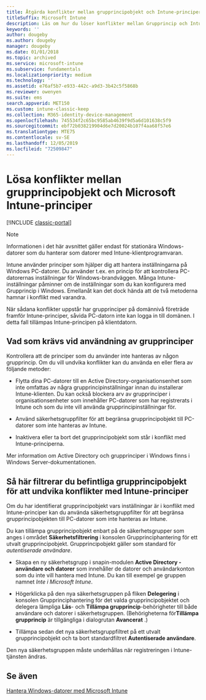 ```yaml
---
title: Åtgärda konflikter mellan grupprincipobjekt och Intune-principer
titleSuffix: Microsoft Intune
description: Läs om hur du löser konflikter mellan Grupprincip och Intune-konfigurationsprinciper.
keywords: ''
author: dougeby
ms.author: dougeby
manager: dougeby
ms.date: 01/01/2018
ms.topic: archived
ms.service: microsoft-intune
ms.subservice: fundamentals
ms.localizationpriority: medium
ms.technology: ''
ms.assetid: e76af5b7-e933-442c-a9d3-3b42c5f5868b
ms.reviewer: owenyen
ms.suite: ems
search.appverid: MET150
ms.custom: intune-classic-keep
ms.collection: M365-identity-device-management
ms.openlocfilehash: 745534f2c65bc9585ab4639f9d5a6d101638c5f9
ms.sourcegitcommit: ebf72b038219904d6e7d20024b107f4aa68f57e6
ms.translationtype: MTE75
ms.contentlocale: sv-SE
ms.lasthandoff: 12/05/2019
ms.locfileid: "72509847"
---
```

# <a name="resolve-group-policy-objects-gpo-and-microsoft-intune-policy-conflicts"></a>Lösa konflikter mellan grupprincipobjekt och Microsoft Intune-principer

[!INCLUDE [classic-portal](../includes/classic-portal.md)]

> [!NOTE]
> Informationen i det här avsnittet gäller endast för stationära Windows-datorer som du hanterar som datorer med Intune-klientprogramvaran.

Intune använder principer som hjälper dig att hantera inställningarna på Windows PC-datorer. Du använder t.ex. en princip för att kontrollera PC-datorernas inställningar för Windows-brandväggen. Många Intune-inställningar påminner om de inställningar som du kan konfigurera med Grupprincip i Windows. Emellanåt kan det dock hända att de två metoderna hamnar i konflikt med varandra.

När sådana konflikter uppstår har grupprinciper på domännivå företräde framför Intune-principer, såvida PC-datorn inte kan logga in till domänen. I detta fall tillämpas Intune-principen på klientdatorn.

## <a name="what-to-do-if-you-are-using-group-policy"></a>Vad som krävs vid användning av grupprinciper
Kontrollera att de principer som du använder inte hanteras av någon grupprincip. Om du vill undvika konflikter kan du använda en eller flera av följande metoder:

- Flytta dina PC-datorer till en Active Directory-organisationsenhet som inte omfattas av några grupprincipinställningar innan du installerar Intune-klienten. Du kan också blockera arv av grupprinciper i organisationsenheter som innehåller PC-datorer som har registrerats i Intune och som du inte vill använda grupprincipinställningar för.

- Använd säkerhetsgruppfilter för att begränsa grupprincipobjekt till PC-datorer som inte hanteras av Intune.

- Inaktivera eller ta bort det grupprincipobjekt som står i konflikt med Intune-principerna.

Mer information om Active Directory och grupprinciper i Windows finns i Windows Server-dokumentationen.

## <a name="how-to-filter-existing-gpos-to-avoid-conflicts-with-intune-policy"></a>Så här filtrerar du befintliga grupprincipobjekt för att undvika konflikter med Intune-principer
Om du har identifierat grupprincipobjekt vars inställningar är i konflikt med Intune-principer kan du använda säkerhetsgruppfilter för att begränsa grupprincipobjekten till PC-datorer som inte hanteras av Intune.

<!--- ### Use WMI filters
WMI filters selectively apply GPOs to computers that satisfy the conditions of a query. To apply a WMI filter, deploy a WMI class instance to all PCs in the enterprise before you enroll any PCs in the Intune service.

#### To apply WMI filters to a GPO

1. Create a management object file by copying and pasting the following into a text file, and then saving it to a convenient location as **WIT.mof**. The file contains the WMI class instance that you deploy to PCs that you want to enroll in the Intune service.

    ```
    //Beginning of MOF file.
    #pragma classflags("forceupdate")
    #pragma namespace ("\\\\.\\Root")
    instance of __Namespace
    {
       Name = "WindowsIntune";
    };

    #pragma namespace ("\\\\.\\Root\\WindowsIntune")
    [
       Description("This class defines Microsoft Intune common properties")
    ]
    class WindowsIntune_ManagedNode
    {
       [ read, Description("This defines whether Microsoft Intune Policy is enabled"): DisableOverride ToSubClass ]
       boolean WindowsIntunePolicyEnabled;
       [ read, key, Description("This property defines the version." "Example: 1.0"): ToSubClass ]
       string Version;
    };

    instance of WindowsIntune_ManagedNode
    {
       Version = "1.0";
       WindowsIntunePolicyEnabled = 1;
    };
    ```

2. Use either a startup script or Group Policy to deploy the file. The following is the deployment command for the startup script. The WMI class instance must be deployed before you enroll client PCs in the Intune service.

    **C:/Windows/System32/Wbem/MOFCOMP &lt;path to MOF file&gt;\wit.mof**

3. Run either of the following commands to create the WMI filters, depending on whether the GPO you want to filter applies to PCs that are managed by using Intune or to PCs that are not managed by using Intune.

    - For GPOs that apply to PCs that are not managed by using Intune, use the following:

        ```
        Namespace:root\WindowsIntune
        Query:  SELECT WindowsIntunePolicyEnabled FROM WindowsIntune_ManagedNode WHERE WindowsIntunePolicyEnabled=0
        ```

    - For GPOs that apply to PCs that are managed by Intune, use the following:

        ```
        Namespace:root\WindowsIntune
        Query:  SELECT WindowsIntunePolicyEnabled FROM WindowsIntune_ManagedNode WHERE WindowsIntunePolicyEnabled=1
        ```

4. Edit the GPO in the Group Policy Management console to apply the WMI filter that you created in the previous step.

    - For GPOs that should apply only to PCs that you want to manage by using Intune, apply the filter **WindowsIntunePolicyEnabled=1**.

    - For GPOs that should apply only to PCs that you do not want to manage by using Intune, apply the filter **WindowsIntunePolicyEnabled=0**.

For more information about how to apply WMI filters in Group Policy, see the blog post [Security Filtering, WMI Filtering, and Item-level Targeting in Group Policy Preferences](http://go.microsoft.com/fwlink/?LinkId=177883). --->


Du kan tillämpa grupprincipobjekt enbart på de säkerhetsgrupper som anges i området **Säkerhetsfiltrering** i konsolen Grupprinciphantering för ett utvalt grupprincipobjekt. Grupprincipobjekt gäller som standard för *autentiserade användare*.

- Skapa en ny säkerhetsgrupp i snapin-modulen **Active Directory - användare och datorer** som innehåller de datorer och användarkonton som du inte vill hantera med Intune. Du kan till exempel ge gruppen namnet *Inte i Microsoft Intune*.

- Högerklicka på den nya säkerhetsgruppen på fliken **Delegering** i konsolen Grupprinciphantering för det valda grupprincipobjektet och delegera lämpliga **Läs**- och **Tillämpa grupprincip**-behörigheter till både användare och datorer i säkerhetsgruppen. (Behörigheterna för**Tillämpa grupprincip** är tillgängliga i dialogrutan **Avancerat** .)

- Tillämpa sedan det nya säkerhetsgruppfiltret på ett utvalt grupprincipobjekt och ta bort standardfiltret **Autentiserade användare**.

Den nya säkerhetsgruppen måste underhållas när registreringen i Intune-tjänsten ändras.

## <a name="see-also"></a>Se även
[Hantera Windows-datorer med Microsoft Intune](../manage-windows-pcs-with-microsoft-intune.md)
